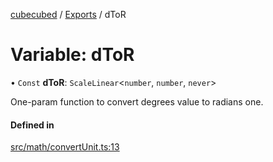 [cubecubed](/reference/README.md) / [Exports](/reference/modules.md) / dToR

# Variable: dToR

• `Const` **dToR**: `ScaleLinear`<`number`, `number`, `never`\>

One-param function to convert degrees value to radians one.

#### Defined in

[src/math/convertUnit.ts:13](https://github.com/imaphatduc/cubecubed/blob/1251e31/src/math/convertUnit.ts#L13)
